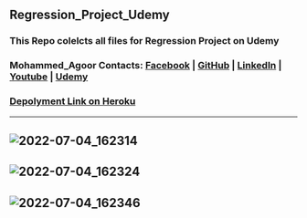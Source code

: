 ## Regression_Project_Udemy
 
### This Repo colelcts all files for Regression Project on Udemy 

### Mohammed_Agoor Contacts:  [Facebook](https://www.facebook.com/agoormachine/) | [GitHub](https://www.github.com/AGOOR97/) | [LinkedIn](https://www.linkedin.com/in/mlagoor/) | [Youtube](https://www.youtube.com/MohammedAgoor) | [Udemy](https://www.udemy.com/user/mohammed-agoor-2/)   <br />


### [Depolyment Link on Heroku](https://regr-deploy.herokuapp.com/)

------------------------------
![2022-07-04_162314](https://user-images.githubusercontent.com/81787449/177174200-f11415ea-8b50-4749-803d-7a534befb206.png)
------------------------------
![2022-07-04_162324](https://user-images.githubusercontent.com/81787449/177174260-0c0d4d3f-de3c-446e-8783-92bee9fbbd26.png)
------------------------------
![2022-07-04_162346](https://user-images.githubusercontent.com/81787449/177174346-311d0ea3-7595-49fd-9398-6f21e4022bfc.png)
------------------------------
